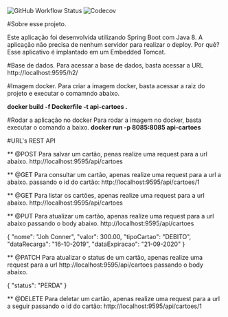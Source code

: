 ![GitHub Workflow Status](https://img.shields.io/github/workflow/status/thiagofarbo/kubernetes-springboot-mongodb/maven)
![Codecov](https://img.shields.io/codecov/c/github/thiago1432/kubernetes-springboot-mongodb)

#Sobre esse projeto.

Este aplicação foi desenvolvida utilizando Spring Boot com Java 8. A aplicação não precisa de nenhum servidor para realizar o deploy.
Por quê? Esse aplicativo é implantado em um Embedded Tomcat.

#Base de dados.
Para acessar a base de dados, basta acessar a URL http://localhost:9595/h2/

#Imagem docker.
Para criar a imagem docker, basta acessar a raiz do projeto e executar o comamndo abaixo.

**docker build -f Dockerfile -t api-cartoes .**


#Rodar a aplicação no docker
Para rodar a imagem no docker, basta executar o comando a baixo.
**docker run -p 8085:8085 api-cartoes**

#URL's REST API

** @POST Para salvar um cartão, penas realize uma request para a url abaixo. http://localhost:9595/api/cartoes 

** @GET Para consultar um cartão, apenas realize uma request para a url a abaixo. passando o id do cartão: http://localhost:9595/api/cartoes/1

** @GET Para listar os cartões, apenas realize uma request para a url abaixo. http://localhost:9595/api/cartoes

** @PUT Para atualizar um cartão, apenas realize uma request para a url abaixo passando o body abaixo.
http://localhost:9595/api/cartoes 

{
	"nome": "Joh Conner",
    "valor": 300.00,
    "tipoCartao": "DEBITO",
    "dataRecarga": "16-10-2019",
    "dataExpiracao": "21-09-2020"
}

** @PATCH Para atualizar o status de um cartão, apenas realize uma request para a url http://localhost:9595/api/cartoes passando o body abaixo.

{
	"status": "PERDA"
}

** @DELETE Para deletar um cartão, apenas realize uma request para a url a seguir passando o id do cartão: http://localhost:9595/api/cartoes/1
